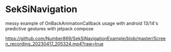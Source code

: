 # SekSiNavigation
messy example of OnBackAnimationCallback usage with android 13/14's predictive gestures with jetpack compose

https://github.com/Number869/SekSiNavigationExample/blob/master/Screen_recording_20230417_205324.mp4?raw=true

